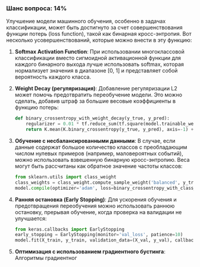 ### Шанс вопроса: 14%

Улучшение модели машинного обучения, особенно в задачах классификации, может быть достигнуто за счет совершенствования функции потерь (loss function), такой как бинарная кросс-энтропия. Вот несколько усовершенствований, которые можно внести в эту функцию:

1. **Softmax Activation Function**: При использовании многоклассовой классификации вместо сигмоидной активационной функции для каждого бинарного выхода лучше использовать softmax, которая нормализует значения в диапазоне [0, 1] и представляет собой вероятность каждого класса.

2. **Weight Decay (регуляризация)**: Добавление регуляризации L2 может помочь предотвратить переобучение модели. Это можно сделать, добавив штраф за большие весовые коэффициенты в функцию потерь:
   ```python
   def binary_crossentropy_with_weight_decay(y_true, y_pred):
       regularizer = 0.01 * tf.reduce_sum(tf.square(model.trainable_weights))
       return K.mean(K.binary_crossentropy(y_true, y_pred), axis=-1) + regularizer
   ```

3. **Обучение с несбалансированными данными**: В случае, если данные содержат большое количество классов с преобладающим числом нулевых примеров (например, маловероятных событий), можно использовать взвешенную бинарную кросс-энтропию. Веса могут быть рассчитаны как обратное значение частоты классов:
   ```python
   from sklearn.utils import class_weight
   class_weights = class_weight.compute_sample_weight('balanced', y_train)
   model.compile(optimizer='adam', loss=binary_crossentropy_with_class_weight(class_weights))
   ```

4. **Ранняя остановка (Early Stopping)**: Для ускорения обучения и предотвращения переобучения можно использовать раннюю остановку, прерывая обучение, когда проверка на валидации не улучшается:
   ```python
   from keras.callbacks import EarlyStopping
   early_stopping = EarlyStopping(monitor='val_loss', patience=10)
   model.fit(X_train, y_train, validation_data=(X_val, y_val), callbacks=[early_stopping])
   ```

5. **Оптимизация с использованием градиентного бустинга**: Алгоритмы градиентног